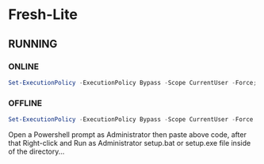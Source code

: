 # Fresh-Lite

## RUNNING

### ONLINE

```powershell
Set-ExecutionPolicy -ExecutionPolicy Bypass -Scope CurrentUser -Force; Start-BitsTransfer -Source "https://raw.githubusercontent.com/YurinDoctrine/Fresh-Lite/main/Fresh-Lite/ooshutup.cfg"; [System.Net.ServicePointManager]::SecurityProtocol = [System.Net.ServicePointManager]::SecurityProtocol -bor 3072; Invoke-Expression ((New-Object System.Net.WebClient).DownloadString('https://raw.githubusercontent.com/YurinDoctrine/Fresh-Lite/main/Fresh-Lite/Lite.ps1')); exit
```

### OFFLINE

```powershell
Set-ExecutionPolicy -ExecutionPolicy Bypass -Scope CurrentUser -Force
```

 Open a Powershell prompt as Administrator then paste above code, after that Right-click and Run as
 Administrator setup.bat or setup.exe file inside of the directory...
